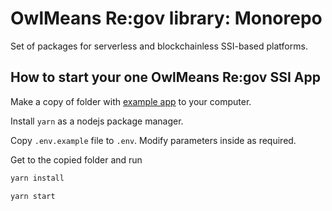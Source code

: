 # OwlMeans Re:gov library: Monorepo

Set of packages for serverless and blockchainless SSI-based platforms.

## How to start your one OwlMeans Re:gov SSI App
Make a copy of folder with [example app](https://github.com/owlmeans/regov-ssi-mono/tree/main/packages/lib-react/example-web) to your computer.

Install `yarn` as a nodejs package manager.

Copy `.env.example` file to `.env`. Modify parameters inside as required.

Get to the copied folder and run
```bash
yarn install

yarn start
```